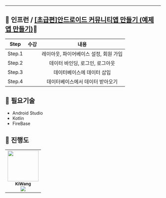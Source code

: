 
---

## 🦝 인프런 / <a href="https://github.com/wnghdtjr129">[초급편]안드로이드 커뮤니티앱 만들기 (예제 앱 만들기)</a>🦝

| Step | 수강 | 내용 |
|:--:|:--:|:--:|
| Step.1 |  | 레이아웃, 파이어베이스 설정, 회원 가입 |
| Step.2 |  | 데이터 바인딩, 로그인, 로그아웃 |
| Step.3 |  | 데이터베이스에 데이터 삽입 |
| Step.4 |  | 데이터베이스에서 데이터 받아오기 |


## 🦝 필요기술
- Android Studio
- Kotlin
- FireBase


## 🦝 진행도
<table>
  <tr>
    <td align="center">
        <a href="https://github.com/Leewang31">
            <img src="https://avatars.githubusercontent.com/Leewang31?v=4" width="100px;" alt=""/>
            <br />
            <sub><b>KiWang</b>
            <br>
            <img src="https://us-central1-progress-markdown.cloudfunctions.net/progress/0" />
            </sub>
        </a>
        <br/>
    </td>
      </td>
  </tr>
</table>
